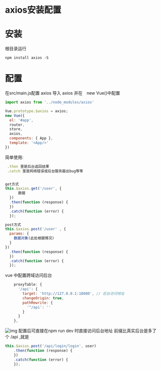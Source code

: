 # axios安装配置





# 安装

根目录运行

```
npm install axios -S
```

# 配置

在src/main.js配置 axios
导入 axios 并在　new Vue()中配置

```javascript
import axios from '../node_modules/axios'

Vue.prototype.$axios = axios;
new Vue({
  el: '#app',
  router,
  store,
  axios,
  components: { App },
  template: '<App/>'
})
```

简单使用:

```javascript
 .then 里是后台返回结果
 .catch 里是网络错误或后台服务器出bug等等


get方式
this.$axios.get('/user', {
      数据
  })
  .then(function (response) {
  })
  .catch(function (error) {
  });

post方式
this.$axios.post('/user' , {
  params: {
    数据对象(此处根据情况)
  }
})
  .then(function (response) {
  })
  .catch(function (error) {
  });
```

vue 中配置跨域访问后台

```javascript
	proxyTable: {
      '/api': {
        target: 'http://127.0.0.1:18080', // 后台访问地址
        changeOrigin: true,
        pathRewrite: {
          '^/api': ''
        }
      }
    },
```

![img](https://ws4.sinaimg.cn/large/006tNc79gy1g27ph6hllhj30ub0fsq4b.jpg)
配置后可直接在npm run dev 时直接访问后台地址
前缀比真实后台是多了个 /api ,就是

```javascript
this.$axios.post('/api/login/login', user)
	.then(function (response) {
	})
	.catch(function (error) {
	});
```